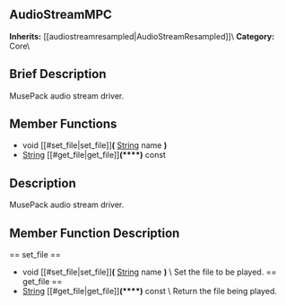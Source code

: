 ##  AudioStreamMPC  
**Inherits:** [[audiostreamresampled|AudioStreamResampled]]\\
**Category:** Core\\
##  Brief Description  
MusePack audio stream driver.
##  Member Functions 
  * void [[#set_file|set_file]]**(** [String](class_string) name **)**
  * [String](class_string) [[#get_file|get_file]]**(****)** const
##  Description  
MusePack audio stream driver.
##  Member Function Description  
==  set_file  ==
  * void [[#set_file|set_file]]**(** [String](class_string) name **)**
\\
Set the file to be played.
==  get_file  ==
  * [String](class_string) [[#get_file|get_file]]**(****)** const
\\
Return the file being played.
